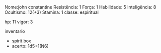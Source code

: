 Nome:john constantine
Resistência: 1
Força: 1
Habilidade: 5
Inteligência: 8
Ocultismo: 12(+3)
Stamina: 1
classe: espiritual

hp: 11
vigor: 3

inventario
- spirit box
 - acerto: 1d5+1(N6)